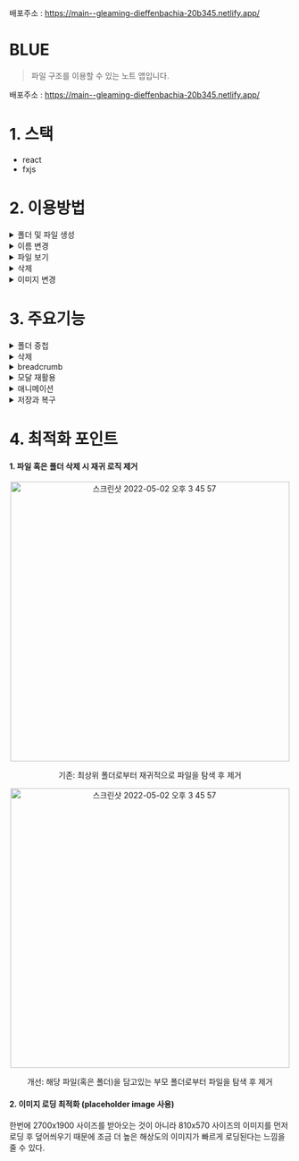 배포주소 : https://main--gleaming-dieffenbachia-20b345.netlify.app/

# BLUE

> 파일 구조를 이용할 수 있는 노트 앱입니다. 

배포주소 : https://main--gleaming-dieffenbachia-20b345.netlify.app/




# 1. 스택 

- react
- fxjs


# 2. 이용방법

<details>
  <summary>폴더 및 파일 생성</summary>
   <img src='https://user-images.githubusercontent.com/79268108/175510810-6f439645-63ae-49ea-b757-1b4aabea8157.gif' width=500>
  <p>현재 폴더 클릭 후 파일 혹은 폴더 생성</p>
</details>


<details>
  <summary>이름 변경</summary>
     <img src='https://user-images.githubusercontent.com/79268108/175510846-a0ca3f4f-a4c3-46cb-97dd-a99e31cf3972.gif' width=500>
  <p>파일 혹은 폴더 클릭 후 Enter 시 이름 변경 가능하고 취소할 수 있다.</p>
</details>


<details>
  <summary>파일 보기</summary>
     <img src='https://user-images.githubusercontent.com/79268108/175510854-847e5783-6ab4-41b7-ac3f-ea1bf6eb33f8.gif' width=500>
  <p>파일 클릭 시 파일에 대한 정보가 담겨있는 뷰가 생성</p>
</details>


<details>
  <summary>삭제</summary>
     <img src='https://user-images.githubusercontent.com/79268108/175510862-189e7380-7b04-4db8-82de-c22a22e2bd91.gif' width=500>
  <p>파일 혹은 폴더의 삭제 버튼 클릭 시 삭제 </p>
</details>


<details>
  <summary>이미지 변경</summary>
     <img src='https://user-images.githubusercontent.com/79268108/175510865-61794d5d-1c12-4694-8590-ff8cb8098f9e.gif' width=500>
  <p>우측 상단 버튼 클릭 시 이미지 변경</p>
</details>


# 3. 주요기능

<details>
  <summary>폴더 중첩</summary> 
<img width="500" src="https://user-images.githubusercontent.com/79268108/175765331-a96d70a7-2f37-44fc-bdd3-69a089d366a9.png">
  <p>
  재귀를 이용해 폴더에 폴더나 파일을 생성할 수 있도록 파일 시스템을 구현했다. 
 </p>
 </div>
</details>

<details>
<summary>삭제</summary>
  <p>폴더 삭제 시 : 현재 폴더와 폴더 내부에 들어있는 모든 내용을 같이 삭제한다.</p>
  <p>파일 삭제 시 : 현재 파일만 삭제한다.</p>
 </div>
</details>

<details>
<summary>breadcrumb</summary>
<div align="center">
<img width="832" alt="스크린샷 2022-06-25 오후 5 40 37" src="https://user-images.githubusercontent.com/79268108/175765672-69980038-9fbe-4aa1-86e8-589fc3f22afd.png">
  <p>
파일 경로를 알 수 있도록 최상위 폴더로부터 현재 파일까지의 위치를 표시했다. 
 </p>
</div>
  <div align="center">
<img width="832" alt="스크린샷 2022-06-25 오후 5 40 37" src="https://user-images.githubusercontent.com/79268108/175766052-67fc8127-d0c5-475b-a8e1-ed915f3373e7.png">
  <p>
재귀적으로 특정 속성을 추출해 연결할 수 있는 recurJoin 함수를 만들었고 
 </p>
  <img width="832" alt="스크린샷 2022-06-25 오후 5 40 37" src="https://user-images.githubusercontent.com/79268108/175766072-56a2ed9b-6079-43d1-be33-a2b4ea3b4e22.png">
  <p>
해당 함수를 이용해 breadcrumb 기능을 구현했다. 
 </p>
</div>
</details>

<details>
<summary>모달 재활용</summary>
<img width="500" src="https://user-images.githubusercontent.com/79268108/175766712-d8ca417c-a77c-4804-8f7c-fc4fb52689f3.png">
  <p>alert와 confirm 모달을 UI.message를 재사용해 만듦</p>
 </div>
</details>

<details>
<summary>애니메이션</summary>
<img width="500" src="https://user-images.githubusercontent.com/79268108/175767019-f94feca6-2032-4f72-bfb6-891ce6415c56.gif">
  <p>
  폴더 클릭 시 : 현재 담고 있는 폴더 혹은 파일을 부드럽게 보여주도록 애니메이션 적용
  </p>
  <p>
  이미지 변경 클릭 시 : 이미지 배경이 바뀔 때까지 로딩중임을 표시하고 이미지가 모두 로드되면 애니메이션이 종료 
  </p>
</details>

<details>
  <summary>저장과 복구</summary>
   <img src='https://user-images.githubusercontent.com/79268108/175510864-69823883-9698-4291-8aec-d032d8376f13.gif' width=500>
  <p>새로고침 혹은 웹브라우저 종류 후에도 복구</p>
  <p>폴더 객체를 저장하고 복구하기 위해 stringify, parse, localStorage를 사용</p>
  <p>객체마다 저장, 복구 영역을 정하기 위해 toJSON 사용</p>
  <img src='https://user-images.githubusercontent.com/79268108/175767603-3de320b1-46b0-4a0d-85d4-2fb23f9060f9.png' width=500>
  <p>순환 참조로 인한 오류방지를 위해 각 객체의 parent 속성은 stringify하지 않도록 함</p>
</details>

# 4. 최적화 포인트

#### 1. 파일 혹은 폴더 삭제 시 재귀 로직 제거 

<div align="center">
<img width="500" alt="스크린샷 2022-05-02 오후 3 45 57" src="https://user-images.githubusercontent.com/79268108/175768024-e576245d-91af-43e9-80c4-13e8044579ff.png">
 <p>기존: 최상위 폴더로부터 재귀적으로 파일을 탐색 후 제거</p>
<img width="500" alt="스크린샷 2022-05-02 오후 3 45 57" src="https://user-images.githubusercontent.com/79268108/175768021-c67ad13b-6426-4198-b582-6b0c458013a0.png">
 <p>개선: 해당 파일(혹은 폴더)을 담고있는 부모 폴더로부터 파일을 탐색 후 제거</p>
</div>




#### 2. 이미지 로딩 최적화 (placeholder image 사용)

  <p>
    한번에 2700x1900 사이즈를 받아오는 것이 아니라 810x570 사이즈의 이미지를 먼저 로딩 후 덮어씌우기 때문에 조금 더 높은 해상도의 이미지가 빠르게 로딩된다는 느낌을 줄 수 있다. 
  </p>


